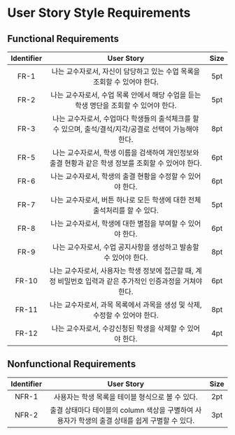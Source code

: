 # User Story Style Requirements

## Functional Requirements
|Identifier|User Story|Size|
|:--:|:--:|:--:|
|FR-1|나는 교수자로서, 자신이 담당하고 있는 수업 목록을 조회할 수 있어야 한다.|5pt|
|FR-2|나는 교수자로서, 수업 목록 안에서 해당 수업을 듣는 학생 명단을 조회할 수 있어야 한다. |5pt|
|FR-3|나는 교수자로서, 수업마다 학생들의 출석체크를 할 수 있으며, 출석/결석/지각/공결로 선택이 가능해야 한다.|8pt|
|FR-5|나는 교수자로서, 학생 이름을 검색하여 개인정보와 출결 현황과 같은 학생 정보를 조회할 수 있어야 한다.|6pt|
|FR-6|나는 교수자로서, 학생의 출결 현황을 수정할 수 있어야 한다.|6pt|
|FR-7|나는 교수자로서, 버튼 하나로 모든 학생에 대한 전체 출석처리를 할 수 있다.|5pt|
|FR-8|나는 교수자로서, 학생에 대한 별점을 부여할 수 있어야 한다. |6pt|
|FR-9|나는 교수자로서, 수업 공지사항을 생성하고 발송할 수 있어야 한다. |8pt|
|FR-10|나는 교수자로서, 사용자는 학생 정보에 접근할 때, 계정 비밀번호 입력과 같은 추가적인 인증과정을 거쳐야 한다. |6pt|
|FR-11|나는 교수자로서, 과목 목록에서 과목을 생성 및 삭제, 수정할 수 있어야 한다. |8pt|
|FR-12|나는 교수자로서, 수강신청된 학생을 삭제할 수 있어야 한다. |4pt|

## Nonfunctional Requirements
|Identifier|User Story|Size|
|:--:|:--:|:--:|
|NFR-1|사용자는 학생 목록을 테이블 형식으로 볼 수 있다.|2pt|
|NFR-2|출결 상태마다 테이블의 column 색상을 구별하여 사용자가 학생의 출결 상태를 쉽게 구별할 수 있다.|3pt|
